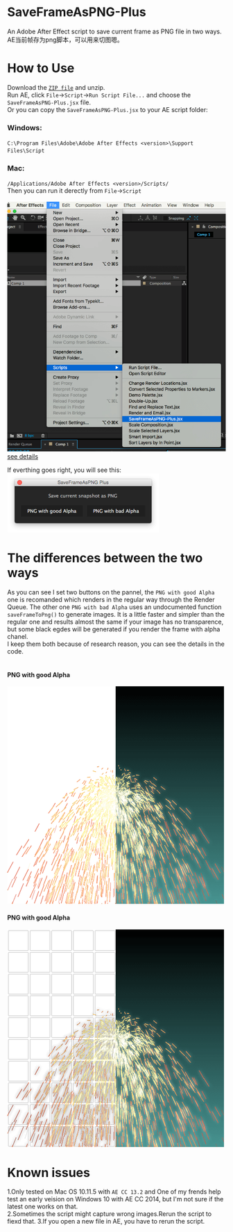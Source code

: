# SaveFrameAsPNG-Plus
An Adobe After Effect script to save current frame as PNG file in two ways.</br>
AE当前帧存为png脚本，可以用来切图嗯。</br>
# How to Use
Download the [`ZIP file`](https://github.com/bigxixi/SaveFrameAsPNG-Plus/archive/master.zip) and unzip.</br>
Run AE, click `File`->`Script`->`Run Script File...` and choose the `SaveFrameAsPNG-Plus.jsx` file.  
Or you can copy the `SaveFrameAsPNG-Plus.jsx` to your AE script folder:
### Windows:  
`C:\Program Files\Adobe\Adobe After Effects <version>\Support Files\Script`  
### Mac:  
`/Applications/Adobe After Effects <version>/Scripts/`
</br>
Then you can run it derectly from `File`->`Script`  </br></br>
![](https://raw.githubusercontent.com/bigxixi/ReadMe-Resources/master/SaveFrameAsPNG-Plus/menu1.png)  
[see details](https://helpx.adobe.com/after-effects/using/scripts.html)

If everthing goes right, you will see this:</br>
![](https://raw.githubusercontent.com/bigxixi/ReadMe-Resources/master/SaveFrameAsPNG-Plus/screenshot1.png)</br>

# The differences between the two ways  
As you can see I set two buttons on the pannel, the `PNG with good Alpha` one is recomanded which renders in the regular way through the Render Queue. The other one `PNG with bad Alpha` uses an undocumented function `saveFrameToPng()` to generate images. It is a little faster and simpler than the regular one and results almost the same if your image has no transparence, but some black egdes  will be generated if you render the frame with alpha chanel.  
I keep them both because of research reason, you can see the details in the code.  
</br>
#### PNG with good Alpha  
![](https://raw.githubusercontent.com/bigxixi/ReadMe-Resources/master/SaveFrameAsPNG-Plus/goodalpha1.png)  
#### PNG with good Alpha  
![](https://raw.githubusercontent.com/bigxixi/ReadMe-Resources/master/SaveFrameAsPNG-Plus/badalpha1.png)
</br>
# Known issues  
1.Only tested on Mac OS 10.11.5 with `AE CC 13.2` and One of my frends help test an early veision on Windows 10 with AE CC 2014, but I'm not sure if the latest one works on that.  
2.Sometimes the script might capture wrong images.Rerun the script to fiexd that.
3.If you open a new file in AE, you have to rerun the script.
